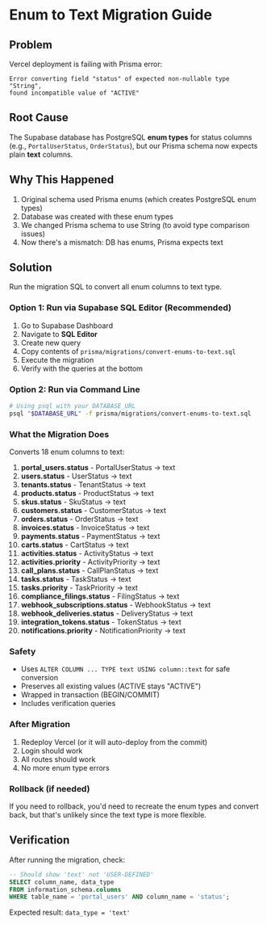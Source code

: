 # Enum to Text Migration Guide

## Problem

Vercel deployment is failing with Prisma error:
```
Error converting field "status" of expected non-nullable type "String",
found incompatible value of "ACTIVE"
```

## Root Cause

The Supabase database has PostgreSQL **enum types** for status columns (e.g., `PortalUserStatus`, `OrderStatus`), but our Prisma schema now expects plain **text** columns.

## Why This Happened

1. Original schema used Prisma enums (which creates PostgreSQL enum types)
2. Database was created with these enum types
3. We changed Prisma schema to use String (to avoid type comparison issues)
4. Now there's a mismatch: DB has enums, Prisma expects text

## Solution

Run the migration SQL to convert all enum columns to text type.

### Option 1: Run via Supabase SQL Editor (Recommended)

1. Go to Supabase Dashboard
2. Navigate to **SQL Editor**
3. Create new query
4. Copy contents of `prisma/migrations/convert-enums-to-text.sql`
5. Execute the migration
6. Verify with the queries at the bottom

### Option 2: Run via Command Line

```bash
# Using psql with your DATABASE_URL
psql "$DATABASE_URL" -f prisma/migrations/convert-enums-to-text.sql
```

### What the Migration Does

Converts 18 enum columns to text:

1. **portal_users.status** - PortalUserStatus → text
2. **users.status** - UserStatus → text
3. **tenants.status** - TenantStatus → text
4. **products.status** - ProductStatus → text
5. **skus.status** - SkuStatus → text
6. **customers.status** - CustomerStatus → text
7. **orders.status** - OrderStatus → text
8. **invoices.status** - InvoiceStatus → text
9. **payments.status** - PaymentStatus → text
10. **carts.status** - CartStatus → text
11. **activities.status** - ActivityStatus → text
12. **activities.priority** - ActivityPriority → text
13. **call_plans.status** - CallPlanStatus → text
14. **tasks.status** - TaskStatus → text
15. **tasks.priority** - TaskPriority → text
16. **compliance_filings.status** - FilingStatus → text
17. **webhook_subscriptions.status** - WebhookStatus → text
18. **webhook_deliveries.status** - DeliveryStatus → text
19. **integration_tokens.status** - TokenStatus → text
20. **notifications.priority** - NotificationPriority → text

### Safety

- Uses `ALTER COLUMN ... TYPE text USING column::text` for safe conversion
- Preserves all existing values (ACTIVE stays "ACTIVE")
- Wrapped in transaction (BEGIN/COMMIT)
- Includes verification queries

### After Migration

1. Redeploy Vercel (or it will auto-deploy from the commit)
2. Login should work
3. All routes should work
4. No more enum type errors

### Rollback (if needed)

If you need to rollback, you'd need to recreate the enum types and convert back, but that's unlikely since the text type is more flexible.

## Verification

After running the migration, check:

```sql
-- Should show 'text' not 'USER-DEFINED'
SELECT column_name, data_type
FROM information_schema.columns
WHERE table_name = 'portal_users' AND column_name = 'status';
```

Expected result: `data_type = 'text'`
